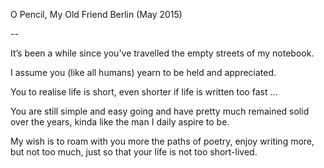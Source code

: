 O Pencil, My Old Friend
Berlin (May 2015)

--

It’s been a while since you've travelled the empty streets of my notebook.

I assume you (like all humans) yearn to be held and appreciated.

You to realise life is short, even shorter if life is written too fast …

You are still simple and easy going and have pretty much remained solid over the years, kinda like the man I daily aspire to be. 

My wish is to roam with you more the paths of poetry, enjoy writing more, but not too much, just so that your life is not too short-lived.

